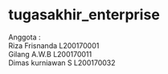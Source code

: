 # tugasakhir_enterprise
Anggota :
<br>Riza Frisnanda L200170001
<br>Gilang A.W.B L200170011
<br>Dimas kurniawan S L200170032
